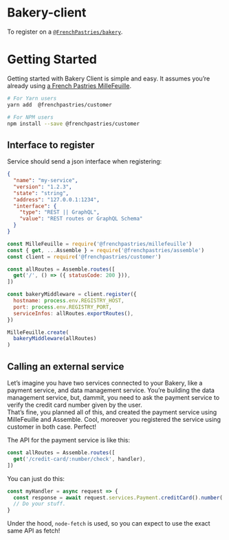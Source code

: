 # Bakery-client

To register on a [`@FrenchPastries/bakery`](https://github.com/FrenchPastries/bakery).

# Getting Started

Getting started with Bakery Client is simple and easy. It assumes you’re already using [a French Pastries MilleFeuille](https://github.com/FrenchPastries/millefeuille).

```bash
# For Yarn users
yarn add  @frenchpastries/customer
```

```bash
# For NPM users
npm install --save @frenchpastries/customer
```

## Interface to register
Service should send a json interface when registering:

```json
{
  "name": "my-service",
  "version": "1.2.3",
  "state": "string",
  "address": "127.0.0.1:1234",
  "interface": {
    "type": "REST || GraphQL",
    "value": "REST routes or GraphQL Schema"
  }
}
```

```javascript
const MilleFeuille = require('@frenchpastries/millefeuille')
const { get, ...Assemble } = require('@frenchpastries/assemble')
const client = require('@frenchpastries/customer')

const allRoutes = Assemble.routes([
  get('/', () => ({ statusCode: 200 })),
])

const bakeryMiddleware = client.register({
  hostname: process.env.REGISTRY_HOST,
  port: process.env.REGISTRY_PORT,
  serviceInfos: allRoutes.exportRoutes(),
})

MilleFeuille.create(
  bakeryMiddleware(allRoutes)
)
```

## Calling an external service

Let’s imagine you have two services connected to your Bakery, like a payment service, and data management service. You’re building the data management service, but, dammit, you need to ask the payment service to verify the credit card number given by the user.  
That’s fine, you planned all of this, and created the payment service using MilleFeuille and Assemble. Cool, moreover you registered the service using customer in both case. Perfect!

The API for the payment service is like this:

```javascript
const allRoutes = Assemble.routes([
  get('/credit-card/:number/check', handler),
])
```

You can just do this:

```javascript
const myHandler = async request => {
  const response = await request.services.Payment.creditCard().number('0000000000000000').check().get()
  // Do your stuff.
}
```

Under the hood, `node-fetch` is used, so you can expect to use the exact same API as fetch!
